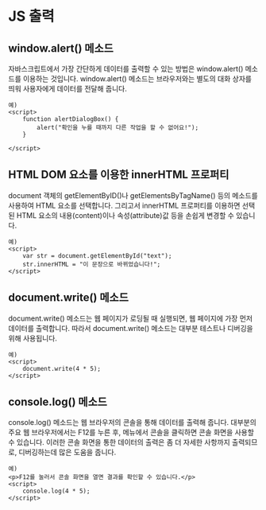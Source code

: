 # JS 출력
## window.alert() 메소드
자바스크립트에서 가장 간단하게 데이터를 출력할 수 있는 방법은 window.alert() 메소드를 이용하는 것입니다.
window.alert() 메소드는 브라우저와는 별도의 대화 상자를 띄워 사용자에게 데이터를 전달해 줍니다.
```
예) 
<script>
    function alertDialogBox() {
        alert("확인을 누를 때까지 다른 작업을 할 수 없어요!");
    }

</script>
```

## HTML DOM 요소를 이용한 innerHTML 프로퍼티
document 객체의 getElementByID()나 getElementsByTagName() 등의 메소드를 사용하여 HTML 요소를 선택합니다.
그리고서 innerHTML 프로퍼티를 이용하면 선택된 HTML 요소의 내용(content)이나 속성(attribute)값 등을 손쉽게 변경할 수 있습니다.
```
예)
<script>
    var str = document.getElementById("text");
    str.innerHTML = "이 문장으로 바뀌었습니다!";
</script>
```

## document.write() 메소드
document.write() 메소드는 웹 페이지가 로딩될 때 실행되면, 웹 페이지에 가장 먼저 데이터를 출력합니다.
따라서 document.write() 메소드는 대부분 테스트나 디버깅을 위해 사용됩니다.
```
예)
<script>
    document.write(4 * 5);
</script>
```
## console.log() 메소드
console.log() 메소드는 웹 브라우저의 콘솔을 통해 데이터를 출력해 줍니다.
대부분의 주요 웹 브라우저에서는 F12를 누른 후, 메뉴에서 콘솔을 클릭하면 콘솔 화면을 사용할 수 있습니다.
이러한 콘솔 화면을 통한 데이터의 출력은 좀 더 자세한 사항까지 출력되므로, 디버깅하는데 많은 도움을 줍니다.
```
예)
<p>F12를 눌러서 콘솔 화면을 열면 결과를 확인할 수 있습니다.</p>
<script>
    console.log(4 * 5);
</script>
```
